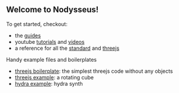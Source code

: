 ## Welcome to Nodysseus!

To get started, checkout:
- the [guides](https://gitlab.com/ulysses.codes/nodysseus/-/tree/main/docs/guides)
- youtube [tutorials](https://www.youtube.com/playlist?list=PLNf6veBQIZNohZk_htvTvPCB2UnEl3Tlh) and [videos](https://www.youtube.com/playlist?list=PLNf6veBQIZNpd8Djjie5W2lo70BkLZotv)
- a reference for all the [standard](https://gitlab.com/ulysses.codes/nodysseus/-/blob/main/docs/reference/nodes.md) and [threejs](https://gitlab.com/ulysses.codes/nodysseus/-/blob/main/docs/reference/three.md)


Handy example files and boilerplates
- [threejs boilerplate](https://nodysseus.io/#threejs_boilerplate): the simplest threejs code without any objects
- [threejs example](https://nodysseus.io/#threejs_example): a rotating cube
- [hydra example](https://nodysseus.io/#hydra_example): hydra synth
